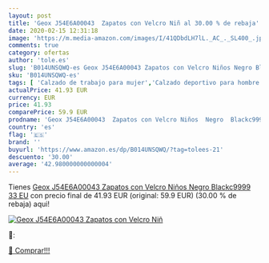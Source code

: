```yaml
---
layout: post
title: 'Geox J54E6A00043  Zapatos con Velcro Niñ al 30.00 % de rebaja'
date: 2020-02-15 12:31:18
image: 'https://m.media-amazon.com/images/I/41QDbdLH7lL._AC_._SL400_.jpg'
comments: true
category: ofertas
author: 'tole.es'
slug: 'B014UNSQWQ-es Geox J54E6A00043 Zapatos con Velcro Niños Negro Blackc9999...'
sku: 'B014UNSQWQ-es'
tags: [ 'Calzado de trabajo para mujer','Calzado deportivo para hombre','Calzado sanitario y de hostelería para mujer','Chanclas y sandalias de piscina para hombre','Sandalias y chanclas para niña','Zapatillas y calzado deportivo para hombre','Zapatos','Zapatos para hombre','Zapatos para mujer','Zapatos para niñas pequeñas','Zapatos y complementos','Zuecos sanitarios y de hostelería para mujer','Zuecos y mules para hombre','zapatos', ]
actualPrice: 41.93 EUR
currency: EUR
price: 41.93
comparePrice: 59.9 EUR
prodname: 'Geox J54E6A00043  Zapatos con Velcro Niños  Negro  Blackc9999   33 EU'
country: 'es'
flag: '🇪🇸'
brand: ''
buyurl: 'https://www.amazon.es/dp/B014UNSQWQ/?tag=tolees-21'
descuento: '30.00'
average: '42.980000000000004'
---
```


Tienes [Geox J54E6A00043  Zapatos con Velcro Niños  Negro  Blackc9999   33 EU](https://www.amazon.es/dp/B014UNSQWQ/?tag=tolees-21) con precio final de  41.93 EUR (original: 59.9 EUR) (30.00 %  de rebaja) aqui!

[![Geox J54E6A00043  Zapatos con Velcro Niñ](https://m.media-amazon.com/images/I/41QDbdLH7lL._AC_._SL400_.jpg)](https://www.amazon.es/dp/B014UNSQWQ/?tag=tolees-21)

🔎:


[🛒 Comprar!!!](https://www.amazon.es/dp/B014UNSQWQ/?tag=tolees-21)

